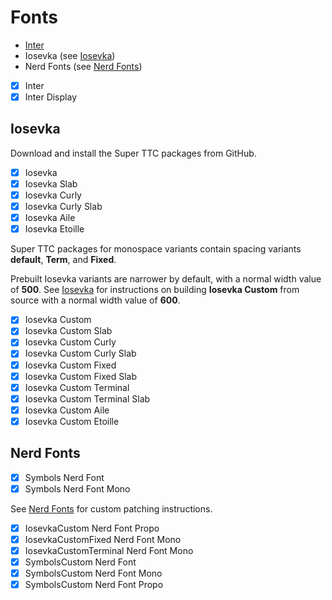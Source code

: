 # Fonts

- [Inter](https://rsms.me/inter/)
- Iosevka (see [Iosevka](Iosevka.md))
- Nerd Fonts (see [Nerd Fonts](Nerd%20Fonts.md))

- [x] Inter
- [x] Inter Display

## Iosevka

Download and install the Super TTC packages from GitHub.

- [x] Iosevka
- [x] Iosevka Slab
- [x] Iosevka Curly
- [x] Iosevka Curly Slab
- [x] Iosevka Aile
- [x] Iosevka Etoille

Super TTC packages for monospace variants contain spacing variants **default**, **Term**, and **Fixed**.

Prebuilt Iosevka variants are narrower by default, with a normal width value of **500**. See [Iosevka](Iosevka.md) for instructions on building **Iosevka Custom** from source with a normal width value of **600**.

- [x] Iosevka Custom
- [x] Iosevka Custom Slab
- [x] Iosevka Custom Curly
- [x] Iosevka Custom Curly Slab
- [x] Iosevka Custom Fixed
- [x] Iosevka Custom Fixed Slab
- [x] Iosevka Custom Terminal
- [x] Iosevka Custom Terminal Slab
- [x] Iosevka Custom Aile
- [x] Iosevka Custom Etoille

## Nerd Fonts

- [x] Symbols Nerd Font
- [x] Symbols Nerd Font Mono

See [Nerd Fonts](Nerd%20Fonts.md) for custom patching instructions.

- [x] IosevkaCustom Nerd Font Propo
- [x] IosevkaCustomFixed Nerd Font Mono
- [x] IosevkaCustomTerminal Nerd Font Mono
- [x] SymbolsCustom Nerd Font
- [x] SymbolsCustom Nerd Font Mono
- [x] SymbolsCustom Nerd Font Propo
